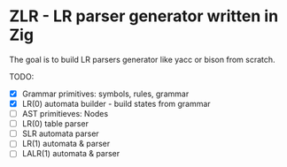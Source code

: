 # ZLR - LR parser generator written in Zig

The goal is to build LR parsers generator like yacc or bison from scratch.

TODO:
- [x] Grammar primitives: symbols, rules, grammar
- [x] LR(0) automata builder - build states from grammar
- [ ] AST primitieves: Nodes
- [ ] LR(0) table parser
- [ ] SLR automata parser
- [ ] LR(1) automata & parser
- [ ] LALR(1) automata & parser